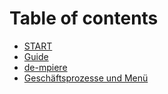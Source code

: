 # Table of contents

* [START](README.md)
* [Guide](guide.md)
* [de-mpiere](de-mpiere.md)
* [Geschäftsprozesse und Menü](geschaeftsprozesse-und-menue.md)

